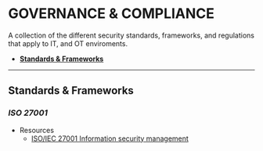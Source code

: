 # GOVERNANCE & COMPLIANCE
A collection of the different security standards, frameworks, and regulations that apply to IT, and OT enviroments.

- [**Standards & Frameworks**](#standards)

****
<a name="standards"></a>
## Standards & Frameworks
### _ISO 27001_
- Resources
  - [ISO/IEC 27001 Information security management](https://www.iso.org/isoiec-27001-information-security.html)
